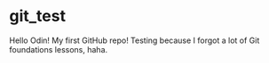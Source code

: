 # git_test

Hello Odin!
My first GitHub repo!
Testing because I forgot a lot of Git foundations lessons, haha.